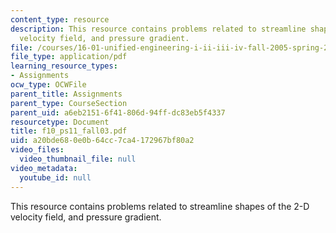 ```yaml
---
content_type: resource
description: This resource contains problems related to streamline shapes of the 2-D
  velocity field, and pressure gradient.
file: /courses/16-01-unified-engineering-i-ii-iii-iv-fall-2005-spring-2006/a20bde680e0b64cc7ca4172967bf80a2_f10_ps11_fall03.pdf
file_type: application/pdf
learning_resource_types:
- Assignments
ocw_type: OCWFile
parent_title: Assignments
parent_type: CourseSection
parent_uid: a6eb2151-6f41-806d-94ff-dc83eb5f4337
resourcetype: Document
title: f10_ps11_fall03.pdf
uid: a20bde68-0e0b-64cc-7ca4-172967bf80a2
video_files:
  video_thumbnail_file: null
video_metadata:
  youtube_id: null
---
```

This resource contains problems related to streamline shapes of the 2-D velocity field, and pressure gradient.

